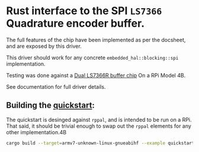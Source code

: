 # Rust interface to the SPI `LS7366` Quadrature encoder buffer.

The full features of the chip have been implemented as per the docsheet, and are exposed by this driver.

This driver should work for any concrete `embedded_hal::blocking::spi` implementation.

Testing was done against a [Dual LS7366R buffer chip](https://www.superdroidrobots.com/shop/item.aspx/dual-ls7366r-quadrature-encoder-buffer/1523/)
On a RPi Model 4B.

See documentation for full driver details.

## Building the [quickstart](./examples/quickstart.rs):

The quickstart is desinged against `rppal`, and is intended to be run on a RPi.
That said, it should be trivial enough to swap out the `rppal` elements for any other implementation.4B

```bash
cargo build --target=armv7-unknown-linux-gnueabihf --example quickstart
```